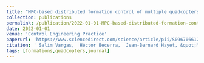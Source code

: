 ```yaml
---
title: "MPC-based distributed formation control of multiple quadcopters with obstacle avoidance and connectivity maintenance"
collection: publications
permalink: /publication/2022-01-01-MPC-based-distributed-formation-control-of-multiple-quadcopters-with-obstacle-avoidance-and-connectivity-maintenance
date: 2022-01-01
venue: 'Control Engineering Practice'
paperurl: 'https://www.sciencedirect.com/science/article/pii/S0967066121003002'
citation: ' Salim Vargas,  Héctor Becerra,  Jean-Bernard Hayet, &quot;MPC-based distributed formation control of multiple quadcopters with obstacle avoidance and connectivity maintenance.&quot; Control Engineering Practice, 2022.'
tags: [formations,quadcopters,journal]
---
```

